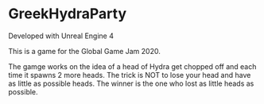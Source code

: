 # GreekHydraParty

Developed with Unreal Engine 4

This is a game for the Global Game Jam 2020.

The gamge works on the idea of a head of Hydra get chopped off and each time it spawns 2 more heads.
The trick is NOT to lose your head and have as little as possible heads.
The winner is the one who lost as little heads as possible.
